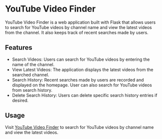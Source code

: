 
# YouTube Video Finder

YouTube Video Finder is a web application built with Flask that allows users to search for YouTube videos by channel name and view the latest videos from the channel. It also keeps track of recent searches made by users.




## Features

- Search Videos: Users can search for YouTube videos by entering the name of the channel.
- View Latest Videos: The application displays the latest videos from the searched channel.
- Search History: Recent searches made by users are recorded and displayed on the homepage. User can also search for YouTube videos from search history.
- Delete Search History: Users can delete specific search history entries if desired.


## Usage

Visit [YouTube Video Finder](https://search-youtube-videos.onrender.com/) to search for YouTube videos by channel name and view the latest videos.
